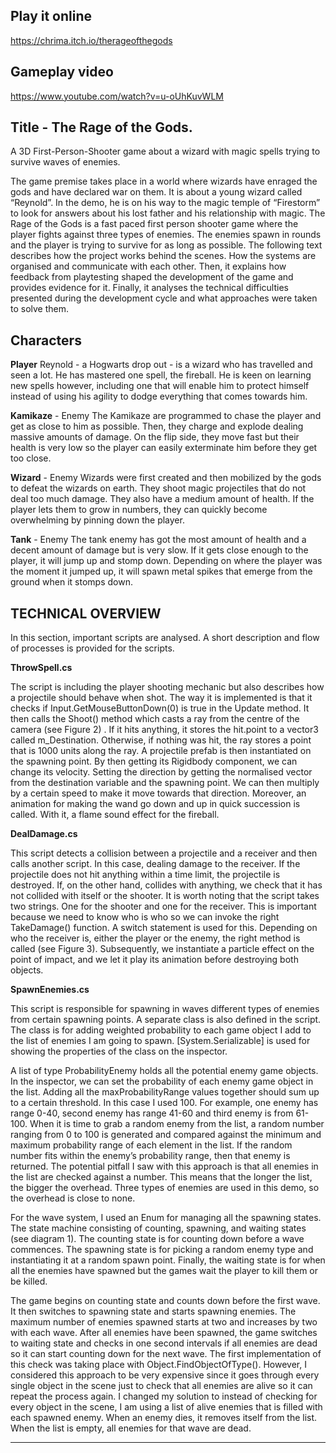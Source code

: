 ## Play it online
https://chrima.itch.io/therageofthegods

## Gameplay video

https://www.youtube.com/watch?v=u-oUhKuvWLM

## Title - The Rage of the Gods. 
A 3D First-Person-Shooter game about a wizard with magic spells trying to survive waves of enemies.

The game premise takes place in a world where wizards have enraged the gods and have declared war on them. It is about a young wizard called “Reynold”. In the demo, he is on his way to the magic temple of “Firestorm” to look for answers about his lost father and his relationship with magic.  The Rage of the Gods is a fast paced first person shooter game where the player fights against three types of enemies. The enemies spawn in rounds and the player is trying to survive for as long as possible. 
	The following text describes how the project works behind the scenes. How the systems are organised and communicate with each other. Then, it explains how feedback from playtesting shaped the development of the game and provides evidence for it. Finally, it analyses the technical difficulties presented during the development cycle and what approaches were taken to solve them. 

## Characters

**Player**
Reynold - a Hogwarts drop out - is a wizard who has travelled and seen a lot. He has mastered one spell, the fireball. He is keen on learning new spells however, including one that will enable him to protect himself instead of using his agility to dodge everything that comes towards him.



**Kamikaze** - Enemy
The Kamikaze are programmed to chase the player and get as close to him as possible. Then, they charge and explode dealing massive amounts of damage. On the flip side, they move fast but their health is very low so the player can easily exterminate him before they get too close.

**Wizard** - Enemy
Wizards were first created and then mobilized by the gods to defeat the wizards on earth. They shoot magic projectiles that do not deal too much damage. They also have a medium amount of health. If the player lets them to grow in numbers, they can quickly become overwhelming by pinning down the player. 



**Tank** - Enemy
The tank enemy has got the most amount of health and a decent amount of damage but is very slow. If it gets close enough to the player, it will jump up and stomp down. Depending on where the player was the moment it jumped up, it will spawn metal spikes that emerge from the ground when it stomps down.



## TECHNICAL OVERVIEW
In this section, important scripts are analysed. A short description and flow of processes is provided for the scripts. 

**ThrowSpell.cs**

The script is including the player shooting mechanic but also describes how a projectile should behave when shot. The way it is implemented is that it checks if Input.GetMouseButtonDown(0) is true in the Update method. It then calls the Shoot() method which casts a ray from the centre of the camera (see Figure 2) . If it hits anything, it stores the hit.point to a vector3 called m_Destination. Otherwise, if nothing was hit, the ray stores a point that is 1000 units along the ray. A projectile prefab is then instantiated on the spawning point. By then getting its Rigidbody component, we can change its velocity. Setting the direction by getting the normalised vector from the destination variable and the spawning point. We can then multiply by a certain speed to make it move towards that direction. Moreover, an animation for making the wand go down and up in quick succession is called. With it, a flame sound effect for the fireball.
 
 

**DealDamage.cs**

This script detects a collision between a projectile and a receiver and then calls another script. In this case, dealing damage to the receiver. If the projectile does not hit anything within a time limit, the projectile is destroyed. If, on the other hand, collides with anything, we check that it has not collided with itself or the shooter. It is worth noting that the script takes two strings. One for the shooter and one for the receiver. This is important because we need to know who is who so we can invoke the right TakeDamage() function. A switch statement is used for this. Depending on who the receiver is, either the player or the enemy, the right method is called (see Figure 3).  Subsequently, we instantiate a particle effect on the point of impact, and we let it play its animation before destroying both objects.
 


**SpawnEnemies.cs**

This script is responsible for spawning in waves different types of enemies from certain spawning points. A separate class is also defined in the script. The class is for adding weighted probability to each game object I add to the list of enemies I am going to spawn. [System.Serializable] is used for showing the properties of the class on the inspector.
 

A list of type ProbabilityEnemy holds all the potential enemy game objects. In the inspector, we can set the probability of each enemy game object in the list. Adding all the maxProbabilityRange values together should sum up to a certain threshold. In this case I used 100. For example, one enemy has range 0-40, second enemy has range 41-60 and third enemy is from 61-100. When it is time to grab a random enemy from the list, a random number ranging from 0 to 100 is generated and compared against the minimum and maximum probability range of each element in the list. If the random number fits within the enemy’s probability range, then that enemy is returned. The potential pitfall I saw with this approach is that all enemies in the list are checked against a number. This means that the longer the list, the bigger the overhead. Three types of enemies are used in this demo, so the overhead is close to none.
   







For the wave system, I used an Enum for managing all the spawning states. The state machine consisting of counting, spawning, and waiting states (see diagram 1). The counting state is for counting down before a wave commences. The spawning state is for picking a random enemy type and instantiating it at a random spawn point. Finally, the waiting state is for when all the enemies have spawned but the games wait the player to kill them or be killed.







The game begins on counting state and counts down before the first wave. It then switches to spawning state and starts spawning enemies. The maximum number of enemies spawned starts at two and increases by two with each wave. After all enemies have been spawned, the game switches to waiting state and checks in one second intervals if all enemies are dead so it can start counting down for the next wave. The first implementation of this check was taking place with Object.FindObjectOfType(). However, I considered this approach to be very expensive since it goes through every single object in the scene just to check that all enemies are alive so it can repeat the process again. I changed my solution to instead of checking for every object in the scene, I am using a list of alive enemies that is filled with each spawned enemy. When an enemy dies, it removes itself from the list. When the list is empty, all enemies for that wave are dead.  


---

